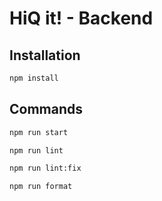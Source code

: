 # HiQ it! - Backend

## Installation

```sh
npm install
```

## Commands

```sh
npm run start
```

```sh
npm run lint
```

```sh
npm run lint:fix
```

```sh
npm run format
```

